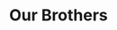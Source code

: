 ---
templateKey: 'actives'
path: /actives
image: ../img/home.png
title: Our Brothers
subheading: Meet the brothers of Theta Tau

classes:
  sigma:
    - image: /img/brothers/sigma/213.jpg
      text: >
        Clara Lee
      major: > 
        Mechanical Engineering
      year: >
        Class of 2026
    - image: /img/brothers/sigma/215.jpg
      text: >
        Jason Co
      major: > 
        Mechanical Engineering
      year: >
        Class of 2026
    - image: /img/brothers/sigma/218.jpg
      text: >
        Kevin Yuan
      major: > 
        Computer Science
      year: >
        Class of 2026
    - image: /img/brothers/sigma/219.jpg
      text: >
        Rachel Shim
      major: > 
        Electrical Engineering
      year: >
        Class of 2026
    - image: /img/brothers/sigma/221.jpg
      text: >
        Sophia Lee
      major: >
        Computer Science
      year: >
        Class of 2026
  tau:
    - image: /img/brothers/tau/224.jpeg
      text: >
        Benjamin Xie
      major: > 
        Computer Science
      year: >
        Class of 2026
    - image: /img/brothers/tau/225.jpeg
      text: >
        Danny Dang
      major: > 
        Mathematics of Computation
      year: >
        Class of 2026
    - image: /img/brothers/tau/227.jpeg
      text: >
        Erika Tran
      major: > 
        Computer Science
      year: >
        Class of 2026
    - image: /img/brothers/tau/228.jpeg
      text: >
        Farrel Gomargana
      major: > 
        Mathematics of Computation
      year: >
        Class of 2026
    # - image: /img/brothers/tau/229.jpeg
    #   text: >
    #     June Park
    #   major: > 
    #     Data Theory
    #   year: >
    #     Class of 2026
    - image: /img/brothers/tau/230.jpeg
      text: >
        Lana Dang
      major: > 
        Mechanical Engineering
      year: >
        Class of 2026
    - image: /img/brothers/tau/231.jpeg
      text: >
        Ryan Vu
      major: > 
        Computer Science
      year: >
        Class of 2026
    - image: /img/brothers/tau/233.jpeg
      text: >
        Tom Oh
      major: > 
        Linguistics & Computer Science
      year: >
        Class of 2026
    - image: /img/brothers/tau/234.jpeg
      text: >
        Yena Lee
      major: > 
        Mechanical Engineering
      year: >
        Class of 2026
  upsilon:
    - image: /img/brothers/upsilon/236.jpg
      text: >
        Alex Yoon
      major: > 
        Computer Science
      year: >
        Class of 2027
    - image: /img/brothers/upsilon/237.jpg
      text: >
        Andy Ren
      major: > 
        Mathematics of Computation
      year: >
        Class of 2026
    - image: /img/brothers/upsilon/238.jpg
      text: >
        Jordan Yen
      major: > 
        Linguistics & Computer Science
      year: >
        Class of 2026
    - image: /img/brothers/upsilon/239.jpg
      text: >
        Joseph Lee
      major: > 
        Cognitive Science
      year: >
        Class of 2026
    - image: /img/brothers/upsilon/241.jpg
      text: >
        Justin Sheehan
      major: > 
        Mechanical Engineering
      year: >
        Class of 2027
    - image: /img/brothers/upsilon/242.jpg
      text: >
        Rohan Jadhav
      major: > 
        Linguistics & Computer Science
      year: >
        Class of 2027
    - image: /img/brothers/upsilon/243.jpg
      text: >
        Ryan Korb
      major: > 
        Electrical Engineering
      year: >
        Class of 2026
    - image: /img/brothers/upsilon/244.jpg
      text: >
        Shirley Xiang
      major: > 
        Mechanical Engineering
      year: >
        Class of 2027
  phi:
    - image: /img/brothers/phi/alyssa.jpg
      text: >
        Alyssa Halvorsen
      major: > 
        Computational Biology
      year: >
        Class of 2027
    - image: /img/brothers/phi/amber.jpg
      text: >
        Amber Yeung
      major: > 
        Electrical Engineering
      year: >
        Class of 2027
    - image: /img/brothers/phi/arjun.jpg
      text: >
        Arjun Mittha
      major: > 
        Applied Mathematics
      year: >
        Class of 2027
    - image: /img/brothers/phi/ashley.jpg
      text: >
        Ashley Wu
      major: > 
        Computer Science
      year: >
        Class of 2027
    - image: /img/brothers/phi/athan.jpg
      text: >
        Athan Seltzer
      major: > 
        Materials Engineering
      year: >
        Class of 2027
    - image: /img/brothers/phi/char.jpg
      text: >
        Charline Chen
      major: > 
        Computer Science
      year: >
        Class of 2027
    - image: /img/brothers/phi/chloe.jpg
      text: >
        Chloe Yoon
      major: > 
        Computer Science
      year: >
        Class of 2027
    - image: /img/brothers/phi/ethan.jpg
      text: >
        Ethan Lee
      major: > 
        Computer Science
      year: >
        Class of 2027
    - image: /img/brothers/phi/helene.jpg
      text: >
        Helene Gao
      major: > 
        Statistics & Data Science and Economics
      year: >
        Class of 2027
    - image: /img/brothers/phi/irvin.jpg
      text: >
        Irvin Qi
      major: > 
        Mathematics of Computation
      year: >
        Class of 2026
    - image: /img/brothers/phi/lam.jpg
      text: >
        Lam Luong
      major: > 
        Computer Science
      year: >
        Class of 2026
    - image: /img/brothers/phi/lizzy.jpg
      text: >
        Elizabeth Libertor
      major: > 
        Civil Engineering
      year: >
        Class of 2026
    - image: /img/brothers/phi/michael.jpg
      text: >
        Michael Syavong
      major: > 
        Mechanical Engineering
      year: >
        Class of 2027
    - image: /img/brothers/phi/ryan.jpg
      text: >
        Ryan Vu
      major: > 
        Computer Science
      year: >
        Class of 2027
    - image: /img/brothers/phi/song.jpg
      text: >
        Song Chen
      major: > 
        Statistics & Data Science
      year: >
        Class of 2026
    - image: /img/brothers/phi/theanh.jpg
      text: >
        Theanh Nguyen
      major: > 
        Computer Science & Engineering
      year: >
        Class of 2027
    - image: /img/brothers/phi/thomas.jpg
      text: >
        Thomas McConnell
      major: > 
        Computer Science
      year: >
        Class of 2026
  chi:
    - image: /img/brothers/chi/alan.jpg
      text: >
        Alan Luupham
      major: > 
        Civil Engineering
      year: >
        Class of 2028
    - image: /img/brothers/chi/austin.jpg
      text: >
        Austin Yamamoto
      major: > 
        Mechanical Engineering
      year: >
        Class of 2028
    - image: /img/brothers/chi/daniel.jpg
      text: >
        Daniel Li
      major: > 
        Mechanical Engineering
      year: >
        Class of 2028
    - image: /img/brothers/chi/derek.jpg
      text: >
        Derek Wu
      major: > 
        Computer Science
      year: >
        Class of 2026
    - image: /img/brothers/chi/emily.jpg
      text: >
        Emily Zhang
      major: > 
        Computer Science
      year: >
        Class of 2027
    - image: /img/brothers/chi/erica.jpg
      text: >
        Erica Lam
      major: > 
        Civil Engineering
      year: >
        Class of 2028
    - image: /img/brothers/chi/DSC01396 (4).jpg
      text: >
        Esther Lee
      major: > 
        Linguistics & Computer Science
      year: >
        Class of 2026
    - image: /img/brothers/chi/gautam.jpg
      text: >
        Gautam Nair
      major: > 
        Computer Science
      year: >
        Class of 2027
    - image: /img/brothers/chi/kabeer.jpg
      text: >
        Kabeer Minocha
      major: > 
        Mechanical Engineering
      year: >
        Class of 2028
    - image: /img/brothers/chi/shannon.jpg
      text: >
        Shannon Chau
      major: > 
        Computer Engineering
      year: >
        Class of 2028
    - image: /img/brothers/chi/soha.jpg
      text: >
        Soha Baig
      major: > 
        Linguistics & Computer Science
      year: >
        Class of 2026
    - image: /img/brothers/chi/vanessa.jpg
      text: >
        Vanessa Tran
      major: > 
        Mechanical Engineering
      year: >
        Class of 2028
  psi:
    - image: /img/brothers/psi/alex.png
      text: >
        Alex Yousefi
      major: > 
        Electrical Engineering
      year: >
        Class of 2026
    - image: /img/brothers/psi/angela.png
      text: >
        Angela Magtoto
      major: > 
        Electrical Engineering
      year: >
        Class of 2028
    - image: /img/brothers/psi/bradley.jpg
      text: >
        Bradley Morgan
      major: > 
        Electrical Engineering and Economics
      year: >
        Class of 2027
    - image: /img/brothers/psi/brian.png
      text: >
        Brian Chang
      major: > 
        Mechanical Engineering
      year: >
        Class of 2028
    - image: /img/brothers/psi/charlton.png
      text: >
        Charlton Shih
      major: > 
        Computer Science
      year: >
        Class of 2027
    - image: /img/brothers/psi/chloe.png
      text: >
        Chloe Li
      major: > 
        Cognitive Science
      year: >
        Class of 2028
    - image: /img/brothers/psi/dahlia.png
      text: >
        Dahlia Navarro
      major: > 
        Chemical Engineering
      year: >
        Class of 2027
    - image: /img/brothers/psi/felicia.png
      text: >
        Felicia Chen
      major: > 
        Computer Science
      year: >
        Class of 2026
    - image: /img/brothers/psi/glen.png
      text: >
        Glen Troy San Diego
      major: > 
        Mechanical Engineering
      year: >
        Class of 2027
    - image: /img/brothers/psi/jeremy.png
      text: >
        Jeremy De Leon
      major: > 
        Mechanical Engineering
      year: >
        Class of 2028
    - image: /img/brothers/psi/katie.png
      text: >
        Katie Lew
      major: > 
        Cognitive Science
      year: >
        Class of 2026
    - image: /img/brothers/psi/kennedy.png
      text: >
        Kennedy Hayashi
      major: > 
        Statistics & Data Science
      year: >
        Class of 2026
    - image: /img/brothers/psi/nicco.png
      text: >
        Niccolo Duina
      major: > 
        Electrical Engineering
      year: >
        Class of 2028
    - image: /img/brothers/psi/raphael.png
      text: >
        Raphael Figueroa
      major: > 
        Mathematics of Computation 
      year: >
        Class of 2028
    - image: /img/brothers/psi/shaun.png
      text: >
        Shaun Gao
      major: > 
        Computer Science 
      year: >
        Class of 2028
    - image: /img/brothers/psi/shawn.png
      text: >
        Shawn Nguyen
      major: > 
        Cognitive Science 
      year: >
        Class of 2027
---